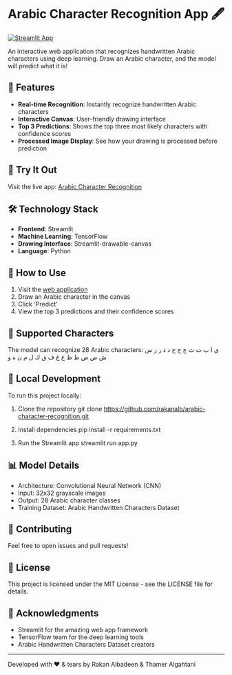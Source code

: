 # Arabic Character Recognition App 🖋️

[![Streamlit App](https://static.streamlit.io/badges/streamlit_badge_black_white.svg)](https://arabic-character-recognition.streamlit.app)

An interactive web application that recognizes handwritten Arabic characters using deep learning. Draw an Arabic character, and the model will predict what it is!

## 🌟 Features

- **Real-time Recognition**: Instantly recognize handwritten Arabic characters
- **Interactive Canvas**: User-friendly drawing interface
- **Top 3 Predictions**: Shows the top three most likely characters with confidence scores
- **Processed Image Display**: See how your drawing is processed before prediction

## 🚀 Try It Out

Visit the live app: [Arabic Character Recognition](https://arabic-character-recognition.streamlit.app)

## 🛠️ Technology Stack

- **Frontend**: Streamlit
- **Machine Learning**: TensorFlow
- **Drawing Interface**: Streamlit-drawable-canvas
- **Language**: Python

## 📝 How to Use

1. Visit the [web application](https://arabic-character-recognition.streamlit.app)
2. Draw an Arabic character in the canvas
3. Click 'Predict'
4. View the top 3 predictions and their confidence scores

## 🧮 Supported Characters

The model can recognize 28 Arabic characters:
ي ا ب ت ث ج ح خ د ذ ر ز س ش ص ض ط ظ ع غ ف ق ك ل م ن ه و

## 🔧 Local Development

To run this project locally:

1. Clone the repository
git clone https://github.com/rakanalb/arabic-character-recognition.git

2. Install dependencies
pip install -r requirements.txt

3. Run the Streamlit app
streamlit run app.py

## 📊 Model Details

- Architecture: Convolutional Neural Network (CNN)
- Input: 32x32 grayscale images
- Output: 28 Arabic character classes
- Training Dataset: Arabic Handwritten Characters Dataset

## 👥 Contributing

Feel free to open issues and pull requests!

## 📄 License

This project is licensed under the MIT License - see the LICENSE file for details.

## 🙏 Acknowledgments

- Streamlit for the amazing web app framework
- TensorFlow team for the deep learning tools
- Arabic Handwritten Characters Dataset creators

---
Developed with ❤️ & tears by Rakan Albadeen & Thamer Algahtani
